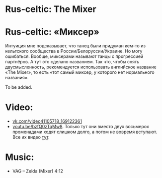 Rus-celtic: The Mixer
=================
# Rus-celtic: «Миксер»

Интуиция мне подсказывает, что танец были придуман кем-то из кельтского сообщества в России/Белоруссии/Украине. Но могу ошибаться. Вообще, миксерами называют танцы с прогрессией партнёров. А тут это сделано названием. Так что, чтобы снять двусмысленность, рекомендуется использовать английское название «The Mixer», то есть «тот самый миксер, у которого нет нормального названия».

To be added.

Video:
======
- [vk.com/video41105718_169122361](https://vk.com/video41105718_169122361)
- [youtu.be/bzfQ0zTqMw8](https://www.youtube.com/watch?v=bzfQ0zTqMw8). Только тут они вместо двух восьмерок променадами ходят слишком долго, а потом не вовремя вступают. Все их видео [тут](https://vk.com/videos-81890660?q=миксер).

Music:
======
- VAG – Zelda (Mixer) 4:12
